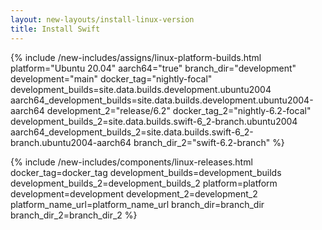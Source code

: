```yaml
---
layout: new-layouts/install-linux-version
title: Install Swift
---
```


{% include /new-includes/assigns/linux-platform-builds.html
platform="Ubuntu 20.04"
aarch64="true"
branch_dir="development"
development="main"
docker_tag="nightly-focal"
development_builds=site.data.builds.development.ubuntu2004
aarch64_development_builds=site.data.builds.development.ubuntu2004-aarch64
development_2="release/6.2"
docker_tag_2="nightly-6.2-focal"
development_builds_2=site.data.builds.swift-6_2-branch.ubuntu2004
aarch64_development_builds_2=site.data.builds.swift-6_2-branch.ubuntu2004-aarch64
branch_dir_2="swift-6.2-branch"
%}

{% include /new-includes/components/linux-releases.html
  docker_tag=docker_tag
  development_builds=development_builds
  development_builds_2=development_builds_2
  platform=platform
  development=development
  development_2=development_2
  platform_name_url=platform_name_url
  branch_dir=branch_dir
  branch_dir_2=branch_dir_2
%}